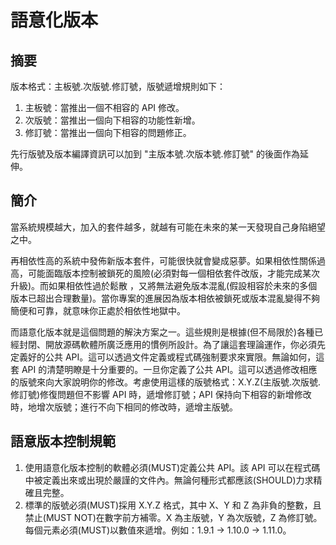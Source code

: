 # 語意化版本

## 摘要

版本格式：主板號.次版號.修訂號，版號遞增規則如下：

1. 主板號：當推出一個不相容的 API 修改。
2. 次版號：當推出一個向下相容的功能性新增。
3. 修訂號：當推出一個向下相容的問題修正。

先行版號及版本編譯資訊可以加到 "主版本號.次版本號.修訂號" 的後面作為延伸。

## 簡介

當系統規模越大，加入的套件越多，就越有可能在未來的某一天發現自己身陷絕望之中。

再相依性高的系統中發佈新版本套件，可能很快就會變成惡夢。如果相依性關係過高，可能面臨版本控制被鎖死的風險(必須對每一個相依套件改版，才能完成某次升級)。而如果相依性過於鬆散
，又將無法避免版本混亂(假設相容於未來的多個版本已超出合理數量)。當你專案的進展因為版本相依被鎖死或版本混亂變得不夠簡便和可靠，就意味你正處於相依性地獄中。

而語意化版本就是這個問題的解決方案之一。這些規則是根據(但不局限於)各種已經封閉、開放源碼軟體所廣泛應用的慣例所設計。為了讓這套理論運作，你必須先定義好的公共 API。這可以透過文件定義或程式碼強制要求來實限。無論如何，這套 API 的清楚明瞭是十分重要的。一旦你定義了公共 API。這可以透過修改相應的版號來向大家說明你的修改。考慮使用這樣的版號格式：X.Y.Z(主版號.次版號.修訂號)修復問題但不影響 API 時，遞增修訂號；API 保持向下相容的新增修改時，地增次版號；進行不向下相同的修改時，遞增主版號。

## 語意版本控制規範

1. 使用語意化版本控制的軟體必須(MUST)定義公共 API。該 API 可以在程式碼中被定義出來或出現於嚴謹的文件內。無論何種形式都應該(SHOULD)力求精確且完整。
2. 標準的版號必須(MUST)採用 X.Y.Z 格式，其中 X、Y 和 Z 為非負的整數，且禁止(MUST NOT)在數字前方補零。X 為主版號，Y 為次版號，Z 為修訂號。每個元素必須(MUST)以數值來遞增。例如：1.9.1 -> 1.10.0 -> 1.11.0。
